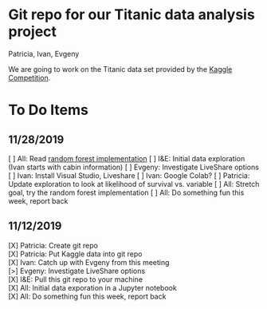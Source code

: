 # Git repo for our Titanic data analysis project

Patricia, Ivan, Evgeny

We are going to work on the Titanic data set provided by the [Kaggle Competition](https://www.kaggle.com/c/titanic/overview).




# To Do Items

## 11/28/2019

[ ] All: Read [random forest implementation](https://www.kaggle.com/alexisbcook/titanic-tutorial)
[ ] I&E: Initial data exploration (Ivan starts with cabin information) 
[ ] Evgeny: Investigate LiveShare options  
[ ] Ivan: Install Visual Studio, Liveshare
[ ] Ivan: Google Colab?
[ ] Patricia: Update exploration to look at likelihood of survival vs. variable
[ ] All: Stretch goal, try the random forest implementation 
[ ] All: Do something fun this week, report back  

## 11/12/2019

[X] Patricia: Create git repo  
[X] Patricia: Put Kaggle data into git repo   
[X] Ivan: Catch up with Evgeny from this meeting  
[>] Evgeny: Investigate LiveShare options  
[X] I&E: Pull this git repo to your machine  
[X] All: Initial data exporation in a Jupyter notebook  
[X] All: Do something fun this week, report back  
